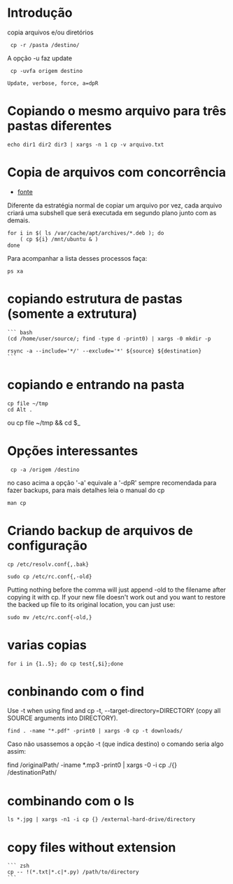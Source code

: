 # Introdução
copia arquivos e/ou diretórios

     cp -r /pasta /destino/

A opção -u faz update

     cp -uvfa origem destino

    Update, verbose, force, a=dpR


# Copiando o mesmo arquivo para três pastas diferentes

    echo dir1 dir2 dir3 | xargs -n 1 cp -v arquivo.txt

# Copia de arquivos com concorrência
+ [fonte](https://giovannireisnunes.wordpress.com/2018/01/19/copia-de-arquivos-com-concorrencia-em-bash/)

Diferente da estratégia normal de copiar um arquivo por vez, cada arquivo
criará uma subshell que será executada em segundo plano junto com as demais.

    for i in $( ls /var/cache/apt/archives/*.deb ); do
        ( cp ${i} /mnt/ubuntu & )
    done

Para acompanhar a lista desses processos faça:

    ps xa

# copiando estrutura de pastas (somente a extrutura)

    ``` bash
    (cd /home/user/source/; find -type d -print0) | xargs -0 mkdir -p

    rsync -a --include='*/' --exclude='*' ${source} ${destination}
    ```

# copiando e entrando na pasta

    cp file ~/tmp
    cd Alt .
ou
    cp file ~/tmp && cd $_

# Opções interessantes

     cp -a /origem /destino

no caso acima a opção '-a' equivale a '-dpR'
sempre recomendada para fazer backups, para mais detalhes
leia o manual do cp

    man cp

# Criando backup de arquivos de configuração

    cp /etc/resolv.conf{,.bak}

    sudo cp /etc/rc.conf{,-old}

Putting nothing before the comma will just append -old to the filename after
copying it with cp. If your new file doesn't work out and you want to restore
the backed up file to its original location, you can just use:

    sudo mv /etc/rc.conf{-old,}

# varias copias

    for i in {1..5}; do cp test{,$i};done

# conbinando com o find
Use -t when using find and cp
-t, --target-directory=DIRECTORY (copy all SOURCE arguments into DIRECTORY).

    find . -name "*.pdf" -print0 | xargs -0 cp -t downloads/

Caso não usassemos a opção -t (que indica destino) o comando seria algo assim:

find /originalPath/ -iname \*.mp3 -print0 | xargs -0 -i cp ./{} /destinationPath/

# combinando com o ls

    ls *.jpg | xargs -n1 -i cp {} /external-hard-drive/directory

# copy files without extension

    ``` zsh
    cp -- !(*.txt|*.c|*.py) /path/to/directory
    ```
